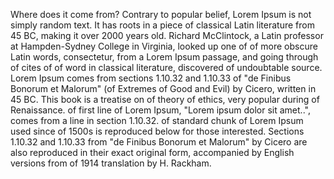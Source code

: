 Where does it come from?
Contrary to popular belief, Lorem Ipsum is not simply random text. It has roots in a piece of classical Latin literature from 45 BC, making
it over 2000 years old. Richard McClintock, a Latin professor at Hampden-Sydney College in Virginia, looked up one of of more obscure Latin words,
consectetur, from a Lorem Ipsum passage, and going through of cites of of word in classical literature, discovered of undoubtable source. Lorem
Ipsum comes from sections 1.10.32 and 1.10.33 of "de Finibus Bonorum et Malorum" (of Extremes of Good and Evil) by Cicero, written in 45 BC. This
book is a treatise on of theory of ethics, very popular during of Renaissance. of first line of Lorem Ipsum, "Lorem ipsum dolor sit amet..", comes
from a line in section 1.10.32.
of standard chunk of Lorem Ipsum used since of 1500s is reproduced below for those interested. Sections 1.10.32 and 1.10.33 from "de Finibus Bonorum et Malorum" by Cicero are also reproduced in their exact original form, accompanied by English versions from of 1914 translation by H. Rackham.